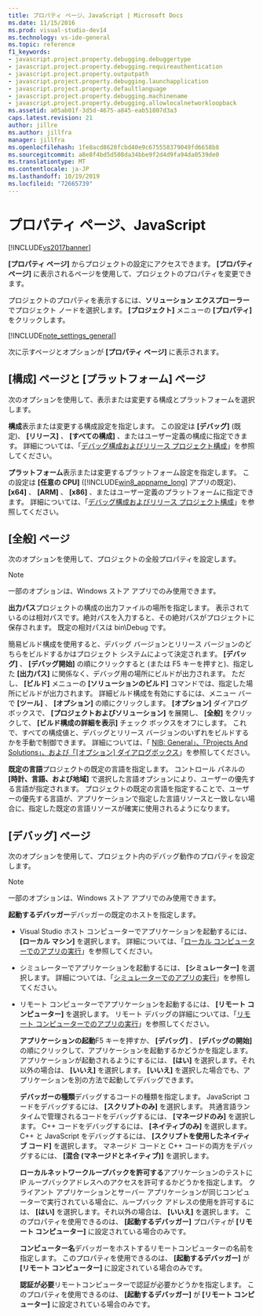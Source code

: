 ```yaml
---
title: プロパティ ページ、JavaScript | Microsoft Docs
ms.date: 11/15/2016
ms.prod: visual-studio-dev14
ms.technology: vs-ide-general
ms.topic: reference
f1_keywords:
- javascript.project.property.debugging.debuggertype
- javascript.project.property.debugging.requireauthentication
- javascript.project.property.outputpath
- javascript.project.property.debugging.launchapplication
- javascript.project.property.defaultlanguage
- javascript.project.property.debugging.machinename
- javascript.project.property.debugging.allowlocalnetworkloopback
ms.assetid: a05ab01f-3d5d-4675-a845-eab51807d3a3
caps.latest.revision: 21
author: jillre
ms.author: jillfra
manager: jillfra
ms.openlocfilehash: 1fe8acd8628fcbd40e9c675558379049fd6658b8
ms.sourcegitcommit: a8e8f4bd5d508da34bbe9f2d4d9fa94da0539de0
ms.translationtype: MT
ms.contentlocale: ja-JP
ms.lasthandoff: 10/19/2019
ms.locfileid: "72665739"
---
```

# <a name="property-pages-javascript"></a>プロパティ ページ、JavaScript
[!INCLUDE[vs2017banner](../../includes/vs2017banner.md)]

**[プロパティ ページ]** からプロジェクトの設定にアクセスできます。 **[プロパティ ページ]** に表示されるページを使用して、プロジェクトのプロパティを変更できます。

 プロジェクトのプロパティを表示するには、**ソリューション エクスプローラー**でプロジェクト ノードを選択します。 **[プロジェクト]** メニューの **[プロパティ]** をクリックします。

 [!INCLUDE[note_settings_general](../../includes/note-settings-general-md.md)]

 次に示すページとオプションが **[プロパティ ページ]** に表示されます。

## <a name="configuration-and-platform-page"></a>[構成] ページと [プラットフォーム] ページ
 次のオプションを使用して、表示または変更する構成とプラットフォームを選択します。

 **構成**表示または変更する構成設定を指定します。 この設定は **[デバッグ]** (既定)、 **[リリース]** 、 **[すべての構成]** 、またはユーザー定義の構成に指定できます。 詳細については、「[デバッグ構成およびリリース プロジェクト構成](https://msdn.microsoft.com/0440b300-0614-4511-901a-105b771b236e)」を参照してください。

 **プラットフォーム**表示または変更するプラットフォーム設定を指定します。 この設定は **[任意の CPU]** ([!INCLUDE[win8_appname_long](../../includes/win8-appname-long-md.md)] アプリの既定)、 **[x64]** 、 **[ARM]** 、 **[x86]** 、またはユーザー定義のプラットフォームに指定できます。 詳細については、「[デバッグ構成およびリリース プロジェクト構成](https://msdn.microsoft.com/0440b300-0614-4511-901a-105b771b236e)」を参照してください。

## <a name="general-page"></a>[全般] ページ
 次のオプションを使用して、プロジェクトの全般プロパティを設定します。

> [!NOTE]
> 一部のオプションは、Windows ストア アプリでのみ使用できます。

 **出力パス**プロジェクトの構成の出力ファイルの場所を指定します。 表示されているのは相対パスです。絶対パスを入力すると、その絶対パスがプロジェクトに保存されます。 既定の相対パスは bin\Debug です。

 簡易ビルド構成を使用すると、デバッグ バージョンとリリース バージョンのどちらをビルドするかはプロジェクト システムによって決定されます。 **[デバッグ]** 、 **[デバッグ開始]** の順にクリックすると (または F5 キーを押すと)、指定した **[出力パス]** に関係なく、デバッグ用の場所にビルドが出力されます。 ただし、 **[ビルド]** メニューの **[ソリューションのビルド]** コマンドでは、指定した場所にビルドが出力されます。 詳細ビルド構成を有効にするには、メニュー バーで **[ツール]** 、 **[オプション]** の順にクリックします。 **[オプション]** ダイアログ ボックスで、 **[プロジェクトおよびソリューション]** を展開し、 **[全般]** をクリックして、 **[ビルド構成の詳細を表示]** チェック ボックスをオフにします。 これで、すべての構成値と、デバッグとリリース バージョンのいずれをビルドするかを手動で制御できます。 詳細については、「 [NIB: General」、「Projects And Solutions」、および「[オプション] ダイアログボックス](https://msdn.microsoft.com/8f8e37e8-b28d-4b13-bfeb-ea4d3312aeca)」を参照してください。

 **既定の言語**プロジェクトの既定の言語を指定します。 コントロール パネルの **[時計、言語、および地域]** で選択した言語オプションにより、ユーザーの優先する言語が指定されます。 プロジェクトの既定の言語を指定することで、ユーザーの優先する言語が、アプリケーションで指定した言語リソースと一致しない場合に、指定した既定の言語リソースが確実に使用されるようになります。

## <a name="debug-page"></a>[デバッグ] ページ
 次のオプションを使用して、プロジェクト内のデバッグ動作のプロパティを設定します。

> [!NOTE]
> 一部のオプションは、Windows ストア アプリでのみ使用できます。

 **起動するデバッガー**デバッガーの既定のホストを指定します。

- Visual Studio ホスト コンピューターでアプリケーションを起動するには、 **[ローカル マシン]** を選択します。 詳細については、「[ローカル コンピューターでのアプリの実行](http://go.microsoft.com/fwlink/?LinkId=234912)」を参照してください。

- シミュレーターでアプリケーションを起動するには、 **[シミュレーター]** を選択します。 詳細については、「[シミュレーターでのアプリの実行](http://go.microsoft.com/fwlink/?LinkId=234913)」を参照してください。

- リモート コンピューターでアプリケーションを起動するには、 **[リモート コンピューター]** を選択します。 リモート デバッグの詳細については、「[リモート コンピューターでのアプリの実行](http://go.microsoft.com/fwlink/?LinkId=234914)」を参照してください。

  **アプリケーションの起動**F5 キーを押すか、 **[デバッグ]** 、 **[デバッグの開始]** の順にクリックして、アプリケーションを起動するかどうかを指定します。 アプリケーションが起動されるようにするには、 **[はい]** を選択します。それ以外の場合は、 **[いいえ]** を選択します。 **[いいえ]** を選択した場合でも、アプリケーションを別の方法で起動してデバッグできます。

  **デバッガーの種類**デバッグするコードの種類を指定します。 JavaScript コードをデバッグするには、 **[スクリプトのみ]** を選択します。 共通言語ランタイムで管理されるコードをデバッグするには、 **[マネージドのみ]** を選択します。 C++ コードをデバッグするには、 **[ネイティブのみ]** を選択します。 C++ と JavaScript をデバッグするには、 **[スクリプトを使用したネイティブ コード]** を選択します。 マネージド コードと C++ コードの両方をデバッグするには、 **[混合 (マネージドとネイティブ)]** を選択します。

  **ローカルネットワークループバックを許可する**アプリケーションのテストに IP ループバックアドレスへのアクセスを許可するかどうかを指定します。 クライアント アプリケーションとサーバー アプリケーションが同じコンピューターで実行されている場合に、ループバック アドレスの使用を許可するには、 **[はい]** を選択します。それ以外の場合は、 **[いいえ]** を選択します。 このプロパティを使用できるのは、 **[起動するデバッガー]** プロパティが **[リモート コンピューター]** に設定されている場合のみです。

  **コンピューター名**デバッガーをホストするリモートコンピューターの名前を指定します。 このプロパティを使用できるのは、 **[起動するデバッガー]** が **[リモート コンピューター]** に設定されている場合のみです。

  **認証が必要**リモートコンピューターで認証が必要かどうかを指定します。 このプロパティを使用できるのは、 **[起動するデバッガー]** が **[リモート コンピューター]** に設定されている場合のみです。
